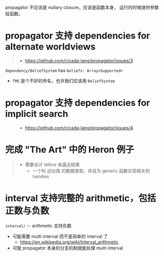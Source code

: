 propagator 不应该是 nullary closure，应该是函数本身，
运行的时候提供参数给函数。

# propagator 支持 dependencies for alternate worldviews

> - https://github.com/cicada-lang/propagator/issues/3

`dependency/BeliefSystem` has `beliefs: Array<Supported>`

- `TMS` 是个不好的命名，也许我们应该用 `BeliefSystem`

# propagator 支持 dependencies for implicit search

> - https://github.com/cicada-lang/propagator/issues/4

# 完成 "The Art" 中的 Heron 例子

> - 需要设计 lattice 来逼近结果
>   - 一个叫 近似值 的数据类型，并且为 generic 函数实现相关的 handles

# interval 支持完整的 arithmetic，包括正数与负数

`interval/` -- arithmetic 支持负数

- 可能需要 multi interval 而不是简单的 interval 了
  - https://en.wikipedia.org/wiki/Interval_arithmetic
- 可能 propagator 本身的分支机制就能处理 multi interval
